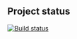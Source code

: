 ## Project status
[![Build status](https://ci.appveyor.com/api/projects/status/bt42mi9wrvw417fc?svg=true)](https://ci.appveyor.com/project/marinagagarina/selenium)